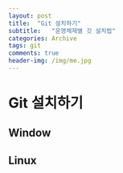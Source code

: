 ```yaml
---
layout: post
title:  "Git 설치하기"
subtitle:   "운영체제별 깃 설치법"
categories: Archive
tags: git
comments: true
header-img: /img/me.jpg
---
```




# Git 설치하기



## Window



## Linux

